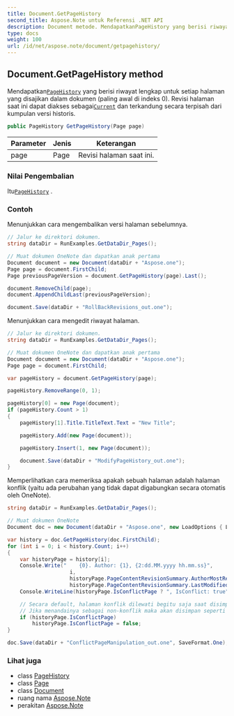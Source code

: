 ```yaml
---
title: Document.GetPageHistory
second_title: Aspose.Note untuk Referensi .NET API
description: Document metode. MendapatkanPageHistory yang berisi riwayat lengkap untuk setiap halaman yang disajikan dalam dokumen paling awal di indeks 0. Revisi halaman saat ini dapat diakses sebagaiCurrent dan terkandung secara terpisah dari kumpulan versi historis.
type: docs
weight: 100
url: /id/net/aspose.note/document/getpagehistory/
---
```

## Document.GetPageHistory method

Mendapatkan[`PageHistory`](../../pagehistory/) yang berisi riwayat lengkap untuk setiap halaman yang disajikan dalam dokumen (paling awal di indeks 0). Revisi halaman saat ini dapat diakses sebagai[`Current`](../../pagehistory/current/) dan terkandung secara terpisah dari kumpulan versi historis.

```csharp
public PageHistory GetPageHistory(Page page)
```

| Parameter | Jenis | Keterangan |
| --- | --- | --- |
| page | Page | Revisi halaman saat ini. |

### Nilai Pengembalian

Itu[`PageHistory`](../../pagehistory/) .

### Contoh

Menunjukkan cara mengembalikan versi halaman sebelumnya.

```csharp
// Jalur ke direktori dokumen.
string dataDir = RunExamples.GetDataDir_Pages();

// Muat dokumen OneNote dan dapatkan anak pertama           
Document document = new Document(dataDir + "Aspose.one");
Page page = document.FirstChild;           
Page previousPageVersion = document.GetPageHistory(page).Last();

document.RemoveChild(page);
document.AppendChildLast(previousPageVersion);

document.Save(dataDir + "RollBackRevisions_out.one");
```

Menunjukkan cara mengedit riwayat halaman.

```csharp
// Jalur ke direktori dokumen.
string dataDir = RunExamples.GetDataDir_Pages();

// Muat dokumen OneNote dan dapatkan anak pertama           
Document document = new Document(dataDir + "Aspose.one");
Page page = document.FirstChild;

var pageHistory = document.GetPageHistory(page);

pageHistory.RemoveRange(0, 1);

pageHistory[0] = new Page(document);
if (pageHistory.Count > 1)
{
    pageHistory[1].Title.TitleText.Text = "New Title";

    pageHistory.Add(new Page(document));

    pageHistory.Insert(1, new Page(document));

    document.Save(dataDir + "ModifyPageHistory_out.one");
}
```

Memperlihatkan cara memeriksa apakah sebuah halaman adalah halaman konflik (yaitu ada perubahan yang tidak dapat digabungkan secara otomatis oleh OneNote).

```csharp
string dataDir = RunExamples.GetDataDir_Pages();

// Muat dokumen OneNote
Document doc = new Document(dataDir + "Aspose.one", new LoadOptions { LoadHistory = true });

var history = doc.GetPageHistory(doc.FirstChild);
for (int i = 0; i < history.Count; i++)
{
    var historyPage = history[i];
    Console.Write("    {0}. Author: {1}, {2:dd.MM.yyyy hh.mm.ss}",
                    i,
                    historyPage.PageContentRevisionSummary.AuthorMostRecent,
                    historyPage.PageContentRevisionSummary.LastModifiedTime);
    Console.WriteLine(historyPage.IsConflictPage ? ", IsConflict: true" : string.Empty);

    // Secara default, halaman konflik dilewati begitu saja saat disimpan.
    // Jika menandainya sebagai non-konflik maka akan disimpan seperti biasanya di riwayat.
    if (historyPage.IsConflictPage)
        historyPage.IsConflictPage = false;
}

doc.Save(dataDir + "ConflictPageManipulation_out.one", SaveFormat.One);
```

### Lihat juga

* class [PageHistory](../../pagehistory/)
* class [Page](../../page/)
* class [Document](../)
* ruang nama [Aspose.Note](../../document/)
* perakitan [Aspose.Note](../../../)


